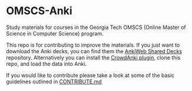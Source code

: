# OMSCS-Anki

Study materials for courses in the Georgia Tech OMSCS (Online Master of Science in Computer Science) program.

This repo is for contributing to improve the materials. If you just want to download the Anki decks, you can find them the [AnkiWeb Shared Decks](https://ankiweb.net/shared/byauthor/292704949) repository. Alternatively you can install the [CrowdAnki plugin](https://ankiweb.net/shared/info/1788670778), clone this repo, and load the data into Anki.

If you would like to contribute please take a look at some of the basic guidelines outlined in [CONTRIBUTE.md](./CONTRIBUTE.md)

